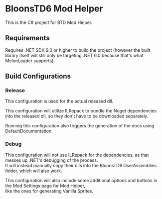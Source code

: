 # BloonsTD6 Mod Helper

This is the C# project for BTD Mod Helper.

## Requirements

Requires .NET SDK 9.0 or higher to build the project (however the built library itself will still only be targeting
.NET 6.0 because that's what MelonLoader supports)

## Build Configurations

### Release

This configuration is used for the actual released dll.

This configuration will utilize ILRepack to bundle the Nuget dependencies into the released dll, so they don't have to
be downloaded separately.

Running this configuration also triggers the generation of the docs using DefaultDocumentation.

### Debug

This configuration will not use ILRepack for the dependencies, as that messes up .NET's debugging of the process.  
It will instead manually copy their dlls into the BloonsTD6 UserAssemblies folder, which will also work.

This configuration will also include some additional options and buttons in the Mod Settings page for Mod Helper,   
like the ones for generating Vanilla Sprites.